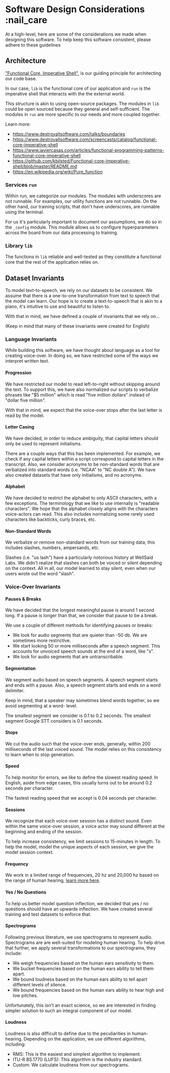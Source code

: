 # Software Design Considerations :nail_care

At a high-level, here are some of the considerations we made when designing this software. To help
keep this software consistent, please adhere to these guidelines

## Architecture

["Functional Core, Imperative Shell"](https://www.destroyallsoftware.com/screencasts/catalog/functional-core-imperative-shell),
is our guiding principle for architecting our code base.

In our case, `lib` is the functional core of our application and `run` is the imperative shell that
interacts with the the external world.

This structure is akin to using open-source packages. The modules in `lib` could be open sourced
because they general and self-sufficient. The modules in `run` are more specific to our needs
and more coupled together.

Learn more:

- <https://www.destroyallsoftware.com/talks/boundaries>
- <https://www.destroyallsoftware.com/screencasts/catalog/functional-core-imperative-shell>
- <https://www.javiercasas.com/articles/functional-programming-patterns-functional-core-imperative-shell>
- <https://github.com/kbilsted/Functional-core-imperative-shell/blob/master/README.md>
- <https://en.wikipedia.org/wiki/Pure_function>

### Services `run`

Within run, we categorize our modules. The modules with underscores are not runnable. For examples,
our utility functions are not runnable. On the other hand, our training scripts, that don't
have underscores, are runnable using the terminal.

For us it's particularly important to document our assumptions, we do so in the `_config` module.
This module allows us to configure hyperparameters across the board from our data processing
to training.

### Library `lib`

The functions in `lib` reliable and well-tested as they constitute a functional core that
the rest of the application relies on.

## Dataset Invariants

To model text-to-speech, we rely on our datasets to be consistent. We assume that there is a
one-to-one transformation from text to speech that the model can learn. Our hope is to create
a text-to-speech that is akin to a piano, it's intuitive to use and beautiful to listen to.

With that in mind, we have defined a couple of invariants that we rely on...

(Keep in mind that many of these invariants were created for English)

### Language Invariants

While building this software, we have thought about language as a tool for creating voice-over.
In doing so, we have restricted some of the ways we interpret written text.

#### Progression

We have restricted our model to read left-to-right without skipping around the text. To support
this, we have also normalized our scripts to verbalize phrases like "$5 million" which is
read "five million dollars" instead of "dollar five million".

With that in mind, we expect that the voice-over stops after the last letter is read by the model.

#### Letter Casing

We have decided, in order to reduce ambiguity, that capital letters should only be used to represent
initialisms.

There are a couple ways that this has been implemented. For example, we check if any capital letters
within a script correspond to capital letters in the transcript. Also, we consider acronyms to be
non-standard words that are verbalized into standard words (i.e. "NCAA" to "NC double A"). We
have also created datasets that have only initialisms, and no acronyms.

#### Alphabet

We have decided to restrict the alphabet to only ASCII characters, with a few exceptions.
The terminology that we like to use internally is "readable characters". We hope that
the alphabet closely aligns with the characters voice-actors can read. This also includes
normalizing some rarely used characters like backticks, curly braces, etc.

#### Non-Standard Words

We verbalize or remove non-standard words from our training data, this includes slashes,
numbers, ampersands, etc.

Slashes (i.e. "us lash") have a particularly notorious history at WellSaid Labs. We didn't
realize that slashes can both be voiced or silent depending on the context. All in all, our
model learned to stay silent, even when our users wrote out the word "slash".

### Voice-Over Invariants

#### Pauses & Breaks

We have decided that the longest meaningful pause is around 1 second long. If a pause is longer
than that, we consider that pause to be a break.

We use a couple of different methods for identifying pauses or breaks:

- We look for audio segments that are quieter than -50 db. We are sometimes more restrictive.
- We start looking 50 or more milliseconds after a speech segment. This accounts for unvoiced
  speech sounds at the end of a word, like "s".
- We look for audio segments that are untranscribable.

#### Segmentation

We segment audio based on speech segments. A speech segment starts and ends with a pause. Also,
a speech segment starts and ends on a word delimiter.

Keep in mind, that a speaker may sometimes blend words together, so we avoid segmenting at a word-
level.

The smallest segment we consider is 0.1 to 0.2 seconds. The smallest segment Google STT considers is
0.1 seconds.

#### Stops

We cut the audio such that the voice-over ends, generally, within 200 milliseconds of the last
voiced sound. The model relies on this consistency to learn when to stop generation.

#### Speed

To help monitor for errors, we like to define the slowest reading speed. In English, aside from
edge cases, this usually turns out to be around 0.2 seconds per character.

The fastest reading speed that we accept is 0.04 seconds per character.

#### Sessions

We recognize that each voice-over session has a distinct sound. Even within the same voice-over
session, a voice actor may sound different at the beginning and ending of the session.

To help increase consistency, we limit sessions to 15-minutes in length. To help the model, model
the unique aspects of each session, we give the model session context.

#### Frequency

We work in a limited range of frequencies, 20 hz and 20,000 hz based on the range of human hearing,
[learn more here](https://en.wikipedia.org/wiki/Hearing_range).

#### Yes / No Questions

To help us better model question inflection, we decided that yes / no questions should have
an upwards inflection. We have created several training and test datasets to enforce that.

#### Spectrograms

Following previous literature, we use spectrograms to represent audio. Spectrograms are
are well-suited for modeling human hearing. To help drive that further, we apply
several transformations to our spectrograms, they include:

- We weigh frequencies based on the human ears sensitivity to them.
- We bucket frequencies based on the human ears ability to tell them apart.
- We bound loudness based on the human ears ability to tell apart different levels
  of silence.
- We bound frequencies based on the human ears ability to hear high and low pitches.

Unfortunately, this isn't an exact science, so we are interested in finding simpler solution to
such an integral component of our model.

#### Loudness

Loudness is also difficult to define due to the peculiarities in human-hearing. Depending
on the application, we use different algorithms, including:

- RMS: This is the easiest and simplest algorithm to implement.
- ITU-R BS.1770 (LUFS): This algorithm is the industry standard.
- Custom: We calculate loudness from our spectrograms.

